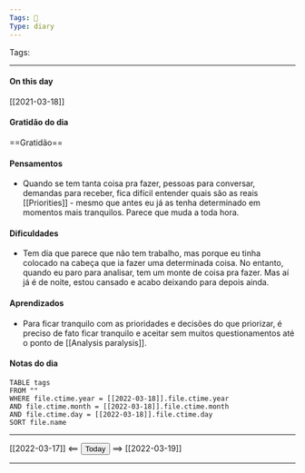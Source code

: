 ```yaml
---
Tags: 📝
Type: diary
---
```


Tags:  

---
#### On this day

[[2021-03-18]]

#### Gratidão do dia
==Gratidão==

#### Pensamentos
- Quando se tem tanta coisa pra fazer, pessoas para conversar, demandas para receber, fica difícil entender quais são as reais [[Priorities]] - mesmo que antes eu já as tenha determinado em momentos mais tranquilos. Parece que muda a toda hora.

#### Dificuldades
- Tem dia que parece que não tem trabalho, mas porque eu tinha colocado na cabeça que ia fazer uma determinada coisa. No entanto, quando eu paro para analisar, tem um monte de coisa pra fazer. Mas aí já é de noite, estou cansado e acabo deixando para depois ainda.

#### Aprendizados
- Para ficar tranquilo com as prioridades e decisões do que priorizar, é preciso de fato ficar tranquilo e aceitar sem muitos questionamentos até o ponto de [[Analysis paralysis]].

#### Notas do dia
```dataview
TABLE tags
FROM ""
WHERE file.ctime.year = [[2022-03-18]].file.ctime.year
AND file.ctime.month = [[2022-03-18]].file.ctime.month
AND file.ctime.day = [[2022-03-18]].file.ctime.day
SORT file.name
```

---

[[2022-03-17]] <== <button class="date_button_today">Today</button> ==> [[2022-03-19]]

---



